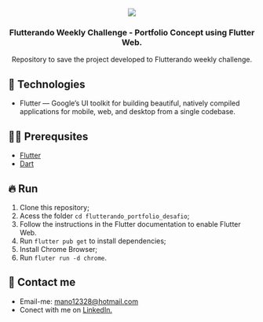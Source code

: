 <h1 align="center">
  <img src="https://github.com/manoellribeiro/flutterrando_portfolio_desafio/blob/master/AppReview.gif"/>
</h1>

<h3 align="center">
  Flutterando Weekly Challenge - Portfolio Concept using Flutter Web.
</h3>

<p align="center">Repository to save the project developed to Flutterando weekly challenge.</p>

## 🚀 Technologies

- Flutter — Google’s UI toolkit for building beautiful, natively compiled applications for mobile, web, and desktop from a single codebase.

## ✋🏻 Prerequsites

- [Flutter](https://flutter.dev)
- [Dart](https://dart.dev)

## 🔥 Run

1. Clone this repository;
2. Acess the folder `cd flutterando_portfolio_desafio`;
3. Follow the instructions in the Flutter documentation to enable Flutter Web.
4. Run `flutter pub get` to install dependencies;
5. Install Chrome Browser;
6. Run `fluter run -d chrome`.


## 📝 Contact me

* Email-me: mano12328@hotmail.com
* Conect with me on [LinkedIn.](https://www.linkedin.com/in/manoel-ribeiro-06aa43134/)

